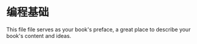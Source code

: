 # 编程基础

This file file serves as your book's preface, a great place to describe your book's content and ideas.
